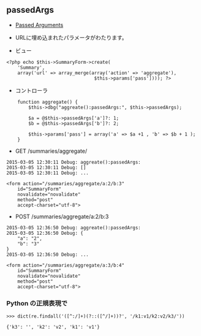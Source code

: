 ## passedArgs

- [Passed Arguments](http://book.cakephp.org/2.0/en/development/routing.html#passed-arguments)
- URLに埋め込まれたパラメータがわたります。

- ビュー

~~~
<?php echo $this->SummaryForm->create(
	'Summary', 
    array('url' => array_merge(array('action' => 'aggregate'), 
	                            $this->params['pass']))); ?>
~~~                                                                   

- コントローラ

~~~
    function aggregate() {
        $this->dbg("aggreate():passedArgs:", $this->passedArgs);
        
        $a = @$this->passedArgs['a']?: 1;
        $b = @$this->passedArgs['b']?: 2;
        
        $this->params['pass'] = array('a' => $a +1 , 'b' => $b + 1 );
    }

~~~

- GET /summaries/aggregate/

~~~
2015-03-05 12:30:11 Debug: aggreate():passedArgs:
2015-03-05 12:30:11 Debug: []
2015-03-05 12:30:11 Debug: ...
~~~

~~~
<form action="/summaries/aggregate/a:2/b:3" 
	id="SummaryForm" 
	novalidate="novalidate" 
	method="post" 
	accept-charset="utf-8">
~~~

- POST /summaries/aggregate/a:2/b:3

~~~
2015-03-05 12:36:50 Debug: aggreate():passedArgs:
2015-03-05 12:36:50 Debug: {
    "a": "2",
    "b": "3"
}
2015-03-05 12:36:50 Debug: ...
~~~

~~~
<form action="/summaries/aggregate/a:3/b:4" 
	id="SummaryForm" 
	novalidate="novalidate" 
	method="post" 
	accept-charset="utf-8">
~~~


### Python の正規表現で

~~~
>>> dict(re.findall('([^:/]+)(?::([^/]+))?', '/k1:v1/k2:v2/k3/'))

{'k3': '', 'k2': 'v2', 'k1': 'v1'}
~~~

